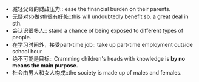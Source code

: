 

- 减轻父母的财政压力:: ease the financial burden on their parents. <!--SR:!2023-12-13-17-38,2.4,243-->
- 无疑对sb做sth很有好处::this will undoubtedly benefit sb. a great deal in sth. <!--SR:!2023-12-12-12-37,1,223-->
- 会认识很多人:: stand a chance of being exposed to different types of people. <!--SR:!2023-12-12-07-52,1,223-->
- 在学习时间外，接受part-time job:: take up part-time employment outside school hour
- 绝不可能是目标:: Cramming children's heads with knowledge is **by no means the main purpose.**
- 社会由男人和女人构成::the society is made up of males and females.